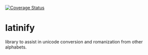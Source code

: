 [![Coverage Status](https://coveralls.io/repos/github/heat/latinify/badge.svg?branch=master)](https://coveralls.io/github/heat/latinify?branch=master)
# latinify
library to assist in unicode conversion and romanization from other alphabets.
